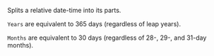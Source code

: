 Splits a relative date-time into its parts.

`Years` are equivalent to 365 days (regardless of leap years).

`Months` are equivalent to 30 days (regardless of 28-, 29-, and 31-day months).
